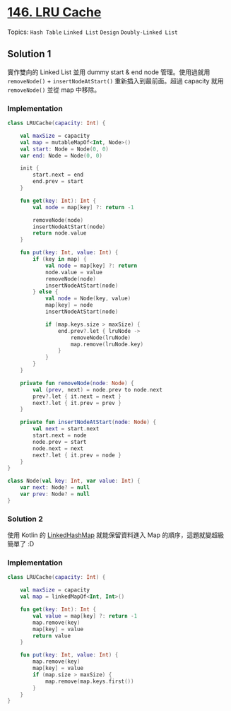 # [146. LRU Cache](https://leetcode.com/problems/lru-cache)

Topics: `Hash Table` `Linked List` `Design` `Doubly-Linked List`

## Solution 1

實作雙向的 Linked List 並用 dummy start & end node 管理。使用過就用 `removeNode()` + `insertNodeAtStart()` 重新插入到最前面。超過 capacity 就用 `removeNode()` 並從 map 中移除。

### Implementation

```kotlin
class LRUCache(capacity: Int) {

    val maxSize = capacity
    val map = mutableMapOf<Int, Node>()
    val start: Node = Node(0, 0)
    var end: Node = Node(0, 0)

    init {
        start.next = end
        end.prev = start
    }

    fun get(key: Int): Int {
        val node = map[key] ?: return -1

        removeNode(node)
        insertNodeAtStart(node)
        return node.value
    }

    fun put(key: Int, value: Int) {
        if (key in map) {
            val node = map[key] ?: return
            node.value = value
            removeNode(node)
            insertNodeAtStart(node)
        } else {
            val node = Node(key, value)
            map[key] = node
            insertNodeAtStart(node)

            if (map.keys.size > maxSize) {
                end.prev?.let { lruNode ->
                    removeNode(lruNode)
                    map.remove(lruNode.key)
                }
            }
        }
    }

    private fun removeNode(node: Node) {
        val (prev, next) = node.prev to node.next
        prev?.let { it.next = next }
        next?.let { it.prev = prev }
    }

    private fun insertNodeAtStart(node: Node) {
        val next = start.next
        start.next = node
        node.prev = start
        node.next = next
        next?.let { it.prev = node }
    }
}

class Node(val key: Int, var value: Int) {
    var next: Node? = null
    var prev: Node? = null
}
```

### Solution 2

使用 Kotlin 的 [LinkedHashMap](https://kotlinlang.org/api/core/kotlin-stdlib/kotlin.collections/-linked-hash-map/) 就能保留資料進入 Map 的順序，這題就變超級簡單了 :D

### Implementation

```kotlin
class LRUCache(capacity: Int) {

    val maxSize = capacity
    val map = linkedMapOf<Int, Int>()

    fun get(key: Int): Int {
        val value = map[key] ?: return -1
        map.remove(key)
        map[key] = value
        return value
    }

    fun put(key: Int, value: Int) {
        map.remove(key)
        map[key] = value
        if (map.size > maxSize) {
            map.remove(map.keys.first())
        }
    }
}
```
